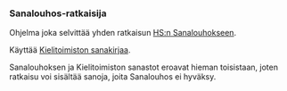 ### Sanalouhos-ratkaisija

Ohjelma joka selvittää yhden ratkaisun [HS:n Sanalouhokseen](https://www.hs.fi/pelit/art-2000010229611.html).

Käyttää [Kielitoimiston sanakirjaa](https://www.kielitoimistonsanakirja.fi/#/).

Sanalouhoksen ja Kielitoimiston sanastot eroavat hieman toisistaan, joten ratkaisu voi sisältää sanoja, joita Sanalouhos ei hyväksy.
